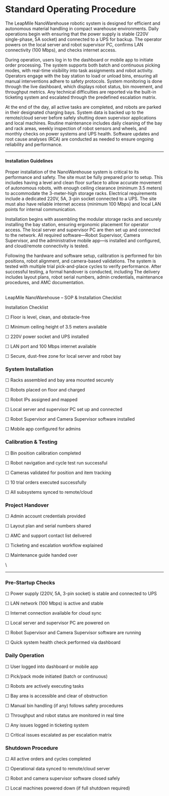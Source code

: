 # Standard Operating Procedure

The LeapMile NanoWarehouse robotic system is designed for efficient and autonomous material handling in compact warehouse environments. Daily operations begin with ensuring that the power supply is stable (220V single-phase, 5A socket) and connected to a UPS for backup. The operator powers on the local server and robot supervisor PC, confirms LAN connectivity (100 Mbps), and checks internet access.

During operation, users log in to the dashboard or mobile app to initiate order processing. The system supports both batch and continuous picking modes, with real-time visibility into task assignments and robot activity. Operators engage with the bay station to load or unload bins, ensuring all manual interventions adhere to safety protocols. System monitoring is done through the live dashboard, which displays robot status, bin movement, and throughput metrics. Any technical difficulties are reported via the built-in ticketing system and escalated through the predefined escalation matrix.

At the end of the day, all active tasks are completed, and robots are parked in their designated charging bays. System data is backed up to the remote/cloud server before safely shutting down supervisor applications and local machines. Routine maintenance includes daily cleaning of the bay and rack areas, weekly inspection of robot sensors and wheels, and monthly checks on power systems and UPS health. Software updates and root cause analyses (RCA) are conducted as needed to ensure ongoing reliability and performance.

***

#### Installation Guidelines

Proper installation of the NanoWarehouse system is critical to its performance and safety. The site must be fully prepared prior to setup. This includes having a level and clean floor surface to allow accurate movement of autonomous robots, with enough ceiling clearance (minimum 3.5 meters) to accommodate the 3-meter-high storage racks. Electrical requirements include a dedicated 220V, 5A, 3-pin socket connected to a UPS. The site must also have reliable internet access (minimum 100 Mbps) and local LAN points for internal communication.

Installation begins with assembling the modular storage racks and securely installing the bay station, ensuring ergonomic placement for operator access. The local server and supervisor PC are then set up and connected to the network. All required software—Robot Supervisor, Camera Supervisor, and the administrative mobile app—is installed and configured, and cloud/remote connectivity is tested.

Following the hardware and software setup, calibration is performed for bin positions, robot alignment, and camera-based validations. The system is tested with multiple trial pick-and-place cycles to verify performance. After successful testing, a formal handover is conducted, including The delivery includes layout plans, robot serial numbers, admin credentials, maintenance procedures, and AMC documentation.

\
LeapMile NanoWarehouse – SOP & Installation Checklist

Installation Checklist

☐ Floor is level, clean, and obstacle-free

☐ Minimum ceiling height of 3.5 meters available

☐ 220V power socket and UPS installed

☐ LAN port and 100 Mbps internet available

☐ Secure, dust-free zone for local server and robot bay

### System Installation

☐ Racks assembled and bay area mounted securely

☐ Robots placed on floor and charged

☐ Robot IPs assigned and mapped

☐ Local server and supervisor PC set up and connected

☐ Robot Supervisor and Camera Supervisor software installed

☐ Mobile app configured for admins

### Calibration & Testing

☐ Bin position calibration completed

☐ Robot navigation and cycle test run successful

☐ Cameras validated for position and item tracking

☐ 10 trial orders executed successfully

☐ All subsystems synced to remote/cloud

### Project Handover

☐ Admin account credentials provided

☐ Layout plan and serial numbers shared

☐ AMC and support contact list delivered

☐ Ticketing and escalation workflow explained

☐ Maintenance guide handed over

\


***

### Pre-Startup Checks

☐ Power supply (220V, 5A, 3-pin socket) is stable and connected to UPS

☐ LAN network (100 Mbps) is active and stable

☐ Internet connection available for cloud sync

☐ Local server and supervisor PC are powered on

☐ Robot Supervisor and Camera Supervisor software are running

☐ Quick system health check performed via dashboard

### Daily Operation

☐ User logged into dashboard or mobile app

☐ Pick/pack mode initiated (batch or continuous)

☐ Robots are actively executing tasks

☐ Bay area is accessible and clear of obstruction

☐ Manual bin handling (if any) follows safety procedures

☐ Throughput and robot status are monitored in real time

☐ Any issues logged in ticketing system

☐ Critical issues escalated as per escalation matrix

### Shutdown Procedure

☐ All active orders and cycles completed

☐ Operational data synced to remote/cloud server

☐ Robot and camera supervisor software closed safely

☐ Local machines powered down (if full shutdown required)

